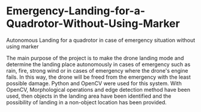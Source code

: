 # Emergency-Landing-for-a-Quadrotor-Without-Using-Marker
Autonomous Landing for a quadrotor in case of emergency situation without using marker

The main purpose of the project is to make the drone landing mode and determine the landing place autonomously in cases of emergency such as rain, fire, strong wind or in cases of emergency where the drone's engine fails. In this way, the drone will be freed from the emergency with the least possible damage. Python and OpenCV were used for this system. With OpenCV, Morphological operations and edge detection method have been used, then objects in the landing area have been identified and the possibility of landing in a non-object location has been provided.
